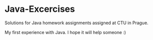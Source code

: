 # Java-Excercises
Solutions for Java homework assignments assigned at CTU in Prague.

My first experience with Java.
I hope it will help someone :)
